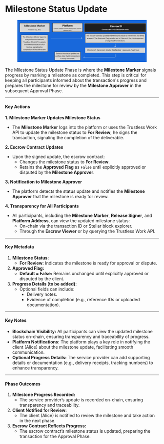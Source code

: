 # Milestone Status Update

<figure><img src="../../../.gitbook/assets/Milestone Update.png" alt=""><figcaption></figcaption></figure>

The Milestone Status Update Phase is where the **Milestone Marker** signals progress by marking a milestone as completed. This step is critical for keeping all participants informed about the transaction's progress and prepares the milestone for review by the **Milestone Approver** in the subsequent Approval Phase.

***

#### **Key Actions**

**1. Milestone Marker Updates Milestone Status**

* The **Milestone Marker** logs into the platform or uses the Trustless Work API to update the milestone status to **For Review**, he signs the transaction, signaling the completion of the deliverable.

**2. Escrow Contract Updates**

* Upon the signed update, the escrow contract:
  * Changes the milestone status to **For Review**.
  * Retains the **Approved Flag** as `False` until explicitly approved or disputed by the **Milestone Approver**.

**3. Notification to Milestone Approver**

* The platform detects the status update and notifies the **Milestone Approver** that the milestone is ready for review.

**4. Transparency for All Participants**

* All participants, including the **Milestone Marker**, **Release Signer**, and **Platform Address**, can view the updated milestone status:
  * On-chain via the transaction ID or Stellar block explorer.
  * Through the **Escrow Viewer** or by querying the Trustless Work API.

***

#### **Key Metadata**

1. **Milestone Status:**
   * **For Review:** Indicates the milestone is ready for approval or dispute.
2. **Approved Flag:**
   * **Default = False:** Remains unchanged until explicitly approved or disputed by the client.
3. **Progress Details (to be added):**
   * Optional fields can include:
     * Delivery notes.
     * Evidence of completion (e.g., reference IDs or uploaded documentation).

***

#### **Key Notes**

* **Blockchain Visibility:** All participants can view the updated milestone status on-chain, ensuring transparency and traceability of progress.
* **Platform Notifications:** The platform plays a key role in notifying the client (Alice) about the milestone update, facilitating smooth communication.
* **Optional Progress Details:** The service provider can add supporting details or documentation (e.g., delivery receipts, tracking numbers) to enhance transparency.

***

#### **Phase Outcomes**

1. **Milestone Progress Recorded:**
   * The service provider’s update is recorded on-chain, ensuring transparency and traceability.
2. **Client Notified for Review:**
   * The client (Alice) is notified to review the milestone and take action in the next phase.
3. **Escrow Contract Reflects Progress:**
   * The escrow contract’s milestone status is updated, preparing the transaction for the Approval Phase.
